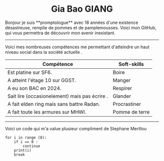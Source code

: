 <h1 align="center"> Gia Bao GIANG </h1>
Bonjour je suis **promptologue** avec 18 années d'une existence désastreuse, remplie de pommes et de pamplemousses. Voici mon GitHub, qui vous permettra de découvrir mon avenir inexistant.

--- 

Voici mes nombreuses compétences me permettant d'atteindre un haut niveau social dans la société actuelle .

| Compétence                                      | Soft-skills    |
| ----------------------------------------------- | -------------- |
| Est platine sur SF6.                            | Boire          |
| A atteint l'étage 10 sur GGST.                  | Manger         |
| A eu son BAC en 2024.                           | Respirer       |
| Sait lire (occasionelement) mais pas écrire   . | Glander        |
| A fait elden ring mais sans battre Radan.       | Procrastiner   |
| A fait toute les armures sur MHWI.              | Pomme de terre | 
---

Voici un code qui m'a value plusieur compliment de Stephane Merillou 

```
for i in range (8):
	if i == 0 :
		continue
	print(i)
	break
```

